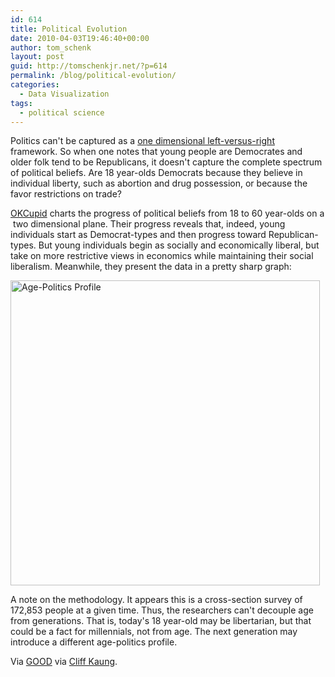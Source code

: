 ```yaml
---
id: 614
title: Political Evolution
date: 2010-04-03T19:46:40+00:00
author: tom_schenk
layout: post
guid: http://tomschenkjr.net/?p=614
permalink: /blog/political-evolution/
categories:
  - Data Visualization
tags:
  - political science
---
```

Politics can't be captured as a <a href="http://tomschenkjr.net/2009/10/23/why-have-two-dimensions-when-one-is-half-the-price/">one dimensional left-versus-right</a> framework. So when one notes that young people are Democrates and older folk tend to be Republicans, it doesn't capture the complete spectrum of political beliefs. Are 18 year-olds Democrats because they believe in individual liberty, such as abortion and drug possession, or because the favor restrictions on trade?

<a href="http://blog.okcupid.com/index.php/2010/03/30/the-democrats-are-doomed-or-how-a-big-tent-can-be-too-big/">OKCupid</a> charts the progress of political beliefs from 18 to 60 year-olds on a  two dimensional plane. Their progress reveals that, indeed, young individuals start as Democrat-types and then progress toward Republican-types. But young individuals begin as socially and economically liberal, but take on more restrictive views in economics while maintaining their social liberalism. Meanwhile, they present the data in a pretty sharp graph:

<a href="http://blog.okcupid.com/index.php/2010/03/30/the-democrats-are-doomed-or-how-a-big-tent-can-be-too-big/"><img class="alignnone" title="Political Evolution" src="http://dl.dropbox.com/u/5703/OkCupid/Democrats/Political-Evolution-BW-Labels.png" alt="Age-Politics Profile" width="495" height="488" /></a>

A note on the methodology. It appears this is a cross-section survey of 172,853 people at a given time. Thus, the researchers can't decouple age from generations. That is, today's 18 year-old may be libertarian, but that could be a fact for millennials, not from age. The next generation may introduce a different age-politics profile.

Via <a href="http://www.good.is/post/how-your-political-views-change-as-you-age">GOOD</a> via <a href="http://www.fastcompany.com/1602776/infographic-of-the-day-how-political-beliefs-change-over-time">Cliff Kaung</a>.
